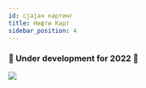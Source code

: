 ```yaml
---
id: сјајан картинг
title: Нифти Карт
sidebar_position: 4
---
```


### 🚧 Under development for 2022 🚧

![](/img/niftykart_v01.png)
